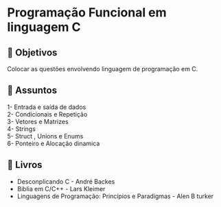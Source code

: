 # Programação Funcional em linguagem C

 :large_blue_diamond: Objetivos
------------
Colocar as questões envolvendo linguagem de programação em C.

 :large_blue_diamond: Assuntos 
-----------
1- Entrada e saída de dados \
2- Condicionais e Repetição \
3- Vetores e Matrizes \
4- Strings \
5- Struct , Unions e Enums \
6- Ponteiro e Alocação dinamica 

 :large_blue_diamond: Livros 
------------
- Desconplicando C - André Backes
- Biblia em C/C++ - Lars Kleimer
- Linguagens de Programação: Princípios e Paradigmas - Alen B turker
  


  

